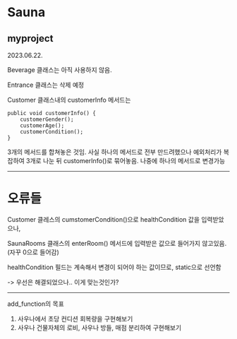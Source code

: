 # Sauna
myproject
---

2023.06.22.

Beverage 클래스는 아직 사용하지 않음.

Entrance 클래스는 삭제 예정

Customer 클래스내의 customerInfo 메서드는 

    public void customerInfo() {
        customerGender();
        customerAge();
        customerCondition();
    }
    
3개의 메서드를 합쳐놓은 것임. 사실 하나의 메서드로 전부 만드려했으나
예외처리가 복잡하여 3개로 나눈 뒤 customerInfo()로 묶어놓음. 나중에 하나의 메서드로 변경가능

---
# 오류들
Customer 클레스의 cumstomerCondition()으로 healthCondition 값을 입력받았으나,

SaunaRooms 클래스의 enterRoom() 메서드에 입력받은 값으로 들어가지 않고있음. (자꾸 0으로 들어감)

healthCondition 필드는 계속해서 변경이 되어야 하는 값이므로, static으로 선언함

-> 우선은 해결되었으나.. 이게 맞는것인가?

---
add_function의 목표

1. 사우나에서 초당 컨디션 회복량을 구현해보기
2. 사우나 건물자체의 로비, 사우나 방들, 매점 분리하여 구현해보기






